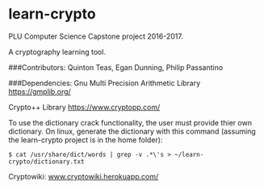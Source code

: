 # learn-crypto
PLU Computer Science Capstone project 2016-2017. 

A cryptography learning tool.


###Contributors: Quinton Teas, Egan Dunning, Philip Passantino

###Dependencies:
Gnu Multi Precision Arithmetic Library https://gmplib.org/

Crypto++ Library https://www.cryptopp.com/

To use the dictionary crack functionality, the user must provide
thier own dictionary. On linux, generate the dictionary with this
command (assuming the learn-crypto project is in the home folder): 

`$ cat /usr/share/dict/words | grep -v .*\'s > ~/learn-crypto/dictionary.txt`


Cryptowiki: www.cryptowiki.herokuapp.com/


